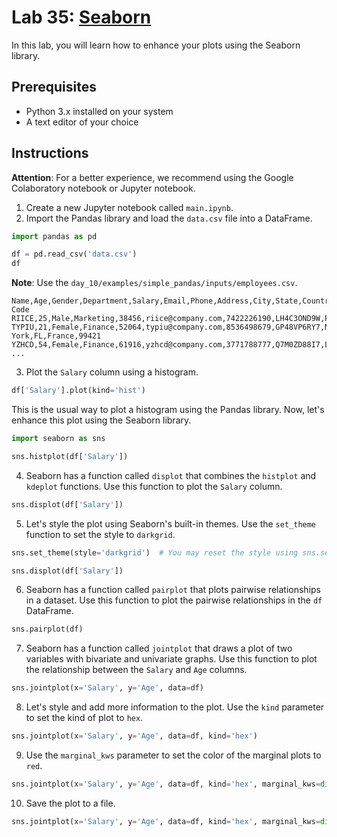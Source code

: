 # Lab 35: [Seaborn](https://seaborn.pydata.org/tutorial/introduction.html)

In this lab, you will learn how to enhance your plots using the Seaborn library.

## Prerequisites

- Python 3.x installed on your system
- A text editor of your choice

## Instructions

**Attention**: For a better experience, we recommend using the Google Colaboratory notebook or Jupyter notebook.

1. Create a new Jupyter notebook called `main.ipynb`.
2. Import the Pandas library and load the `data.csv` file into a DataFrame.

```python
import pandas as pd

df = pd.read_csv('data.csv')
df
```

**Note**: Use the `day_10/examples/simple_pandas/inputs/employees.csv`.

```csv
Name,Age,Gender,Department,Salary,Email,Phone,Address,City,State,Country,Postal Code
RIICE,25,Male,Marketing,38456,riice@company.com,7422226190,LH4C3OND9W,Paris,CA,USA,01917
TYPIU,21,Female,Finance,52064,typiu@company.com,8536498679,GP48VP6RY7,New York,FL,France,99421
YZHCD,54,Female,Finance,61916,yzhcd@company.com,3771788777,Q7M0ZD88I7,London,CA,USA,89675
...
```

3. Plot the `Salary` column using a histogram.

```python
df['Salary'].plot(kind='hist')
```

This is the usual way to plot a histogram using the Pandas library. Now, let's enhance this plot using the Seaborn library.

```python
import seaborn as sns

sns.histplot(df['Salary'])
```

4. Seaborn has a function called `displot` that combines the `histplot` and `kdeplot` functions. Use this function to plot the `Salary` column.

```python
sns.displot(df['Salary'])
```

5. Let's style the plot using Seaborn's built-in themes. Use the `set_theme` function to set the style to `darkgrid`.

```python
sns.set_theme(style='darkgrid')  # You may reset the style using sns.set_theme()

sns.displot(df['Salary'])
```

6. Seaborn has a function called `pairplot` that plots pairwise relationships in a dataset. Use this function to plot the pairwise relationships in the `df` DataFrame.

```python
sns.pairplot(df)
```

7. Seaborn has a function called `jointplot` that draws a plot of two variables with bivariate and univariate graphs. Use this function to plot the relationship between the `Salary` and `Age` columns.

```python
sns.jointplot(x='Salary', y='Age', data=df)
```

8. Let's style and add more information to the plot. Use the `kind` parameter to set the kind of plot to `hex`.

```python
sns.jointplot(x='Salary', y='Age', data=df, kind='hex')
```

9. Use the `marginal_kws` parameter to set the color of the marginal plots to `red`.

```python
sns.jointplot(x='Salary', y='Age', data=df, kind='hex', marginal_kws=dict(color='red'))
```

10. Save the plot to a file.

```python
sns.jointplot(x='Salary', y='Age', data=df, kind='hex', marginal_kws=dict(color='red')).savefig('jointplot.png')
```
